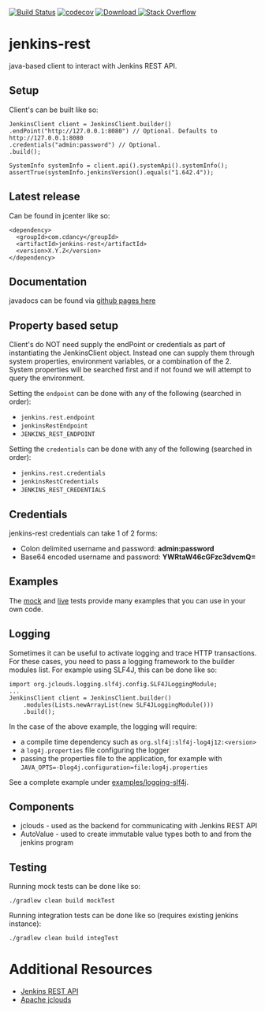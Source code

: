 
[![Build Status](https://travis-ci.org/cdancy/jenkins-rest.svg?branch=master)](https://travis-ci.org/cdancy/jenkins-rest)
[![codecov](https://codecov.io/gh/cdancy/jenkins-rest/branch/master/graph/badge.svg)](https://codecov.io/gh/cdancy/jenkins-rest)
[![Download](https://api.bintray.com/packages/cdancy/java-libraries/jenkins-rest/images/download.svg) ](https://bintray.com/cdancy/java-libraries/jenkins-rest/_latestVersion)
[![Stack Overflow](https://img.shields.io/badge/stack%20overflow-jenkins&#8211;rest-4183C4.svg)](https://stackoverflow.com/questions/tagged/jenkins+rest)

# jenkins-rest

java-based client to interact with Jenkins REST API. 

## Setup

Client's can be built like so:
```
JenkinsClient client = JenkinsClient.builder()
.endPoint("http://127.0.0.1:8080") // Optional. Defaults to http://127.0.0.1:8080
.credentials("admin:password") // Optional.
.build();

SystemInfo systemInfo = client.api().systemApi().systemInfo();
assertTrue(systemInfo.jenkinsVersion().equals("1.642.4"));
```
      
## Latest release

Can be found in jcenter like so:
```
<dependency>
  <groupId>com.cdancy</groupId>
  <artifactId>jenkins-rest</artifactId>
  <version>X.Y.Z</version>
</dependency>
```

## Documentation

javadocs can be found via [github pages here](http://cdancy.github.io/jenkins-rest/docs/javadoc/)

## Property based setup

Client's do NOT need supply the endPoint or credentials as part of instantiating the JenkinsClient object. 
Instead one can supply them through system properties, environment variables, or a combination 
of the 2. System properties will be searched first and if not found we will attempt to 
query the environment.

Setting the `endpoint` can be done with any of the following (searched in order):

- `jenkins.rest.endpoint`
- `jenkinsRestEndpoint`
- `JENKINS_REST_ENDPOINT`

Setting the `credentials` can be done with any of the following (searched in order):

- `jenkins.rest.credentials`
- `jenkinsRestCredentials`
- `JENKINS_REST_CREDENTIALS`

## Credentials

jenkins-rest credentials can take 1 of 2 forms:

- Colon delimited username and password: __admin:password__ 
- Base64 encoded username and password: __YWRtaW46cGFzc3dvcmQ=__ 

## Examples

The [mock](https://github.com/cdancy/jenkins-rest/tree/master/src/test/java/com/cdancy/jenkins/rest/features) and [live](https://github.com/cdancy/jenkins-rest/tree/master/src/test/java/com/cdancy/jenkins/rest/features) tests provide many examples
that you can use in your own code.

## Logging

Sometimes it can be useful to activate logging and trace HTTP transactions.
For these cases, you need to pass a logging framework to the builder modules list.
For example using SLF4J, this can be done like so:

```
import org.jclouds.logging.slf4j.config.SLF4JLoggingModule;
...
JenkinsClient client = JenkinsClient.builder()
    .modules(Lists.newArrayList(new SLF4JLoggingModule()))
    .build();
```

In the case of the above example, the logging will require:
- a compile time dependency such as `org.slf4j:slf4j-log4j12:<version>`
- a `log4j.properties` file configuring the logger
- passing the properties file to the application, for example with `JAVA_OPTS=-Dlog4j.configuration=file:log4j.properties`

See a complete example under [examples/logging-slf4j](examples/logging-slf4j).

## Components

- jclouds \- used as the backend for communicating with Jenkins REST API
- AutoValue \- used to create immutable value types both to and from the jenkins program
    
## Testing

Running mock tests can be done like so:

	./gradlew clean build mockTest
	
Running integration tests can be done like so (requires existing jenkins instance):

	./gradlew clean build integTest 
	
# Additional Resources

* [Jenkins REST API](http://wiki.jenkins-ci.org/display/JENKINS/Remote+access+API)
* [Apache jclouds](https://jclouds.apache.org/start/)

